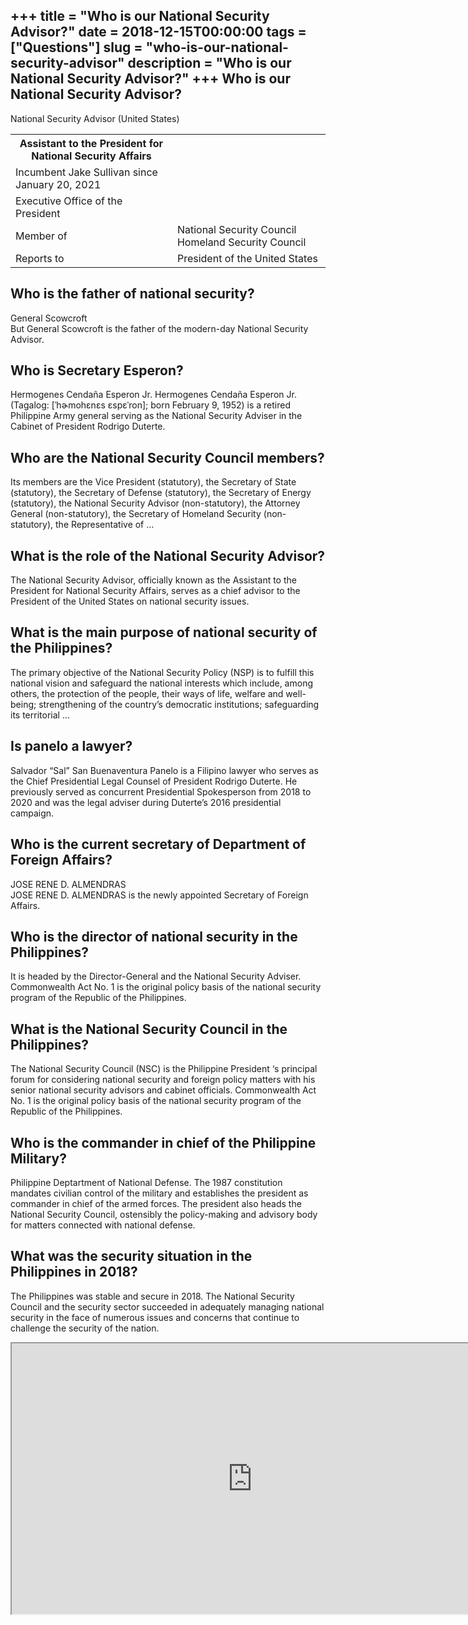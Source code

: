 +++
title = "Who is our National Security Advisor?"
date = 2018-12-15T00:00:00
tags = ["Questions"]
slug = "who-is-our-national-security-advisor"
description = "Who is our National Security Advisor?"
+++
Who is our National Security Advisor?
-------------------------------------

National Security Advisor (United States)

<table><tr><th>Assistant to the President for National Security Affairs</th></tr><tr><td>Incumbent Jake Sullivan since January 20, 2021</td></tr><tr><td>Executive Office of the President</td></tr><tr><td>Member of</td><td>National Security Council Homeland Security Council</td></tr><tr><td>Reports to</td><td>President of the United States</td></tr></table>

Who is the father of national security?
---------------------------------------

General Scowcroft  
But General Scowcroft is the father of the modern-day National Security Advisor.

Who is Secretary Esperon?
-------------------------

Hermogenes Cendaña Esperon Jr. Hermogenes Cendaña Esperon Jr. (Tagalog: \[ˈhɚmohɛnɛs ɛspɛˈron\]; born February 9, 1952) is a retired Philippine Army general serving as the National Security Adviser in the Cabinet of President Rodrigo Duterte.

Who are the National Security Council members?
----------------------------------------------

Its members are the Vice President (statutory), the Secretary of State (statutory), the Secretary of Defense (statutory), the Secretary of Energy (statutory), the National Security Advisor (non-statutory), the Attorney General (non-statutory), the Secretary of Homeland Security (non-statutory), the Representative of …

What is the role of the National Security Advisor?
--------------------------------------------------

The National Security Advisor, officially known as the Assistant to the President for National Security Affairs, serves as a chief advisor to the President of the United States on national security issues.

What is the main purpose of national security of the Philippines?
-----------------------------------------------------------------

The primary objective of the National Security Policy (NSP) is to fulfill this national vision and safeguard the national interests which include, among others, the protection of the people, their ways of life, welfare and well-being; strengthening of the country’s democratic institutions; safeguarding its territorial …

Is panelo a lawyer?
-------------------

Salvador “Sal” San Buenaventura Panelo is a Filipino lawyer who serves as the Chief Presidential Legal Counsel of President Rodrigo Duterte. He previously served as concurrent Presidential Spokesperson from 2018 to 2020 and was the legal adviser during Duterte’s 2016 presidential campaign.

Who is the current secretary of Department of Foreign Affairs?
--------------------------------------------------------------

JOSE RENE D. ALMENDRAS  
JOSE RENE D. ALMENDRAS is the newly appointed Secretary of Foreign Affairs.

Who is the director of national security in the Philippines?
------------------------------------------------------------

It is headed by the Director-General and the National Security Adviser. Commonwealth Act No. 1 is the original policy basis of the national security program of the Republic of the Philippines.

What is the National Security Council in the Philippines?
---------------------------------------------------------

The National Security Council (NSC) is the Philippine President ‘s principal forum for considering national security and foreign policy matters with his senior national security advisors and cabinet officials. Commonwealth Act No. 1 is the original policy basis of the national security program of the Republic of the Philippines.

Who is the commander in chief of the Philippine Military?
---------------------------------------------------------

Philippine Deptartment of National Defense. The 1987 constitution mandates civilian control of the military and establishes the president as commander in chief of the armed forces. The president also heads the National Security Council, ostensibly the policy-making and advisory body for matters connected with national defense.

What was the security situation in the Philippines in 2018?
-----------------------------------------------------------

The Philippines was stable and secure in 2018. The National Security Council and the security sector succeeded in adequately managing national security in the face of numerous issues and concerns that continue to challenge the security of the nation.

<iframe allow="accelerometer; autoplay; clipboard-write; encrypted-media; gyroscope; picture-in-picture" allowfullscreen="" class="__youtube_prefs__  epyt-is-override  no-lazyload" data-no-lazy="1" data-origheight="433" data-origwidth="770" data-skipgform_ajax_framebjll="" height="433" id="_ytid_50669" loading="lazy" src="https://www.youtube.com/embed/cfHdb_6VZ18?enablejsapi=1&autoplay=0&cc_load_policy=0&cc_lang_pref=&iv_load_policy=1&loop=0&modestbranding=0&rel=1&fs=1&playsinline=0&autohide=2&theme=dark&color=red&controls=1&" title="YouTube player" width="770"></iframe>